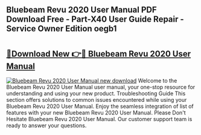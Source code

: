 ## Bluebeam Revu 2020 User Manual PDF Download Free - Part-X40 User Guide Repair - Service Owner Edition oegb1

# <h2><a href="http://bc22732.oget.top/?id=Bluebeam+Revu+2020+User+Manual">🔗Download New 👉🔴 Bluebeam Revu 2020 User Manual</a></h2>

[![Bluebeam Revu 2020 User Manual new download](https://i.imgur.com/5g1atiW.png)](http://bc22732.oget.top/?id=Bluebeam+Revu+2020+User+Manual)
Welcome to the Bluebeam Revu 2020 User Manual user manual, your one-stop resource for understanding and using your new product. Troubleshooting Guide This section offers solutions to common issues encountered while using your Bluebeam Revu 2020 User Manual. Enjoy the seamless integration of list of features with your new Bluebeam Revu 2020 User Manual. Please Don't Hesitate Bluebeam Revu 2020 User Manual. Our customer support team is ready to answer your questions.
